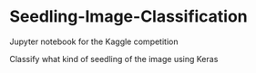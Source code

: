 # Seedling-Image-Classification
Jupyter notebook for the Kaggle competition

Classify what kind of seedling of the image using Keras
